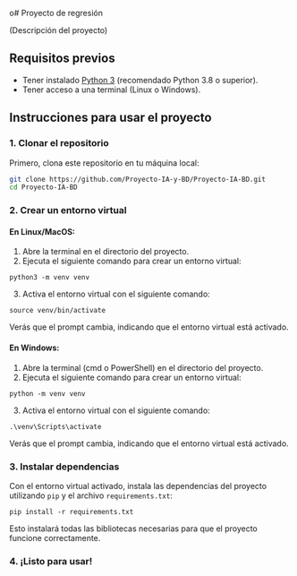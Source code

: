 o# Proyecto de regresión

(Descripción del proyecto)

## Requisitos previos

- Tener instalado [Python 3](https://www.python.org/downloads/) (recomendado Python 3.8 o superior).
- Tener acceso a una terminal (Linux o Windows).

## Instrucciones para usar el proyecto

### 1. Clonar el repositorio

Primero, clona este repositorio en tu máquina local:

```bash
git clone https://github.com/Proyecto-IA-y-BD/Proyecto-IA-BD.git
cd Proyecto-IA-BD
```

### 2. Crear un entorno virtual

#### En Linux/MacOS:

1. Abre la terminal en el directorio del proyecto.
2. Ejecuta el siguiente comando para crear un entorno virtual:

```
python3 -m venv venv
```

3. Activa el entorno virtual con el siguiente comando:

```
source venv/bin/activate
```

Verás que el prompt cambia, indicando que el entorno virtual está activado.

#### En Windows:

1. Abre la terminal (cmd o PowerShell) en el directorio del proyecto.
2. Ejecuta el siguiente comando para crear un entorno virtual:

```
python -m venv venv
```

3. Activa el entorno virtual con el siguiente comando:

```
.\venv\Scripts\activate
```

Verás que el prompt cambia, indicando que el entorno virtual está activado.

### 3. Instalar dependencias

Con el entorno virtual activado, instala las dependencias del proyecto utilizando `pip` y el archivo `requirements.txt`:

```
pip install -r requirements.txt
```

Esto instalará todas las bibliotecas necesarias para que el proyecto funcione correctamente.

### 4. ¡Listo para usar!
